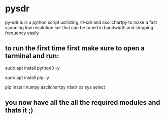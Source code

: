 # pysdr


py-sdr is is a python script ustilizing rtl-sdr and asciichartpy to make a fast scanning low resolution sdr that can be tuned in bandwidth and stepping frequency easily
## to run the first time first make sure to open a terminal and run: ##

sudo apt install python3 -y

sudo apt install pip -y

pip install numpy asciichartpy rtlsdr os sys select 

## you now have all the all the required modules and thats it ;) ##

